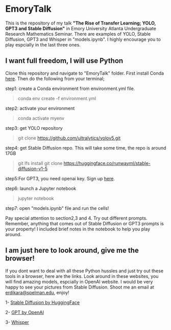 # EmoryTalk

This is the repository of my talk **"The Rise of Transfer Learning; YOLO, GPT3 and Stable Diffusion"**
in Emory University Atlanta Undergraduate Research Mathematics Seminar. There are examples of YOLO, Stable Diffusion, GPT3 and Whisper in "models.ipynb". I highly encourage you to play espcially in the last three ones.

## I want full freedom, I will use Python

Clone this repository and navigate to "EmoryTalk" folder. First install Conda [here](https://conda.io/projects/conda/en/latest/user-guide/install/index.html). Then do the following from your terminal;

step1: create a Conda environment from environment.yml file.
>conda env create -f environment.yml

step2: activate your environment
>conda activate myenv

step3: get YOLO repository
>git clone https://github.com/ultralytics/yolov5.git

step4: get Stable Diffusion repo. This will take some time, the repo is around 17GB
> git lfs install
> git clone https://huggingface.co/runwayml/stable-diffusion-v1-5

step5:For GPT3, you need openai key. Sign up [here](https://beta.openai.com/playground).

step6: launch a Jupyter notebook
> jupyter notebook

step7: open "models.ipynb" file and run the cells! 

Pay special attention to section2,3 and 4. Try out different prompts. Remember, anything that comes out of Stable Diffusion or GPT3 prompts is your property! I included brief notes in the notebook to help you play around.


## I am just here to look around, give me the browser!

If you dont want to deal with all these Python hussles and just try out these tools in a browser, here are the links. Look around in these websites, you will find amazing models, espcially in OpenAI website. I would be very happy to see your pictures from Stable Diffusion. Shoot me an email at erdikara@spelman.edu, enjoy!

1- [Stable Diffusion by HuggingFace](https://huggingface.co/spaces/stabilityai/stable-diffusion)

2- [GPT by OpenAI](https://beta.openai.com/playground)

3- [Whisper](https://huggingface.co/openai/whisper-large)
